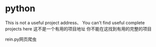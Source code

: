 # python
This is not a useful project address、
You can't find useful complete projects here
这不是一个有用的项目地址
你不能在这找到有用的完整的项目

rein.py网页爬虫
